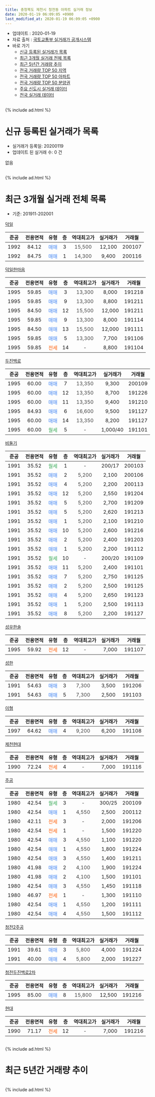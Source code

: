 ```yaml
---
title: 충청북도 제천시 청전동 아파트 실거래 정보
date: 2020-01-19 06:09:05 +0900
last_modified_at: 2020-01-19 06:09:05 +0900
---
```


* 업데이트 : 2020-01-19
* 자료 출처 : [국토교통부 실거래가 공개시스템](http://rt.molit.go.kr)
* 바로 가기
    * [신규 등록된 실거래가 목록](#신규-등록된-실거래가-목록)
    * [최근 3개월 실거래 전체 목록](#최근-3개월-실거래-전체-목록)
    * [최근 5년간 거래량 추이](#최근-5년간-거래량-추이)
    * [전국 거래량 TOP 50 지역](https://apt-info.github.io/apt-trade-info/최근-3개월-전국에서-가장-거래가-많이-발생한-지역)
    * [전국 거래량 TOP 50 아파트](https://apt-info.github.io/apt-trade-info/최근-3개월-전국에서-가장-거래가-많이-발생한-아파트)
    * [전국 거래량 TOP 50 분양권](https://apt-info.github.io/apt-trade-info/최근-3개월-전국에서-가장-거래가-많이-발생한-분양권)
    * [주요 신도시 실거래 데이터](https://apt-info.github.io/apt-trade-info/주요-신도시)
    * [전국 실거래 데이터](https://apt-info.github.io/apt-trade-info/전국)
<br>
{% include ad.html %}
<br>

# 신규 등록된 실거래가 목록
* 실거래가 등록일: 20200119
* 업데이트 된 실거래 수: 0 건

없음

<br>
{% include ad.html %}
<br>

# 최근 3개월 실거래 전체 목록
* 기준: 201911-202001


[덕일](https://search.naver.com/search.naver?query=%EC%B6%A9%EC%B2%AD%EB%B6%81%EB%8F%84+%EC%A0%9C%EC%B2%9C%EC%8B%9C+%EC%B2%AD%EC%A0%84%EB%8F%99+%EB%8D%95%EC%9D%BC)

|준공|전용면적|유형|층|역대최고가|실거래가|거래월|
|:---:|:---:|:---:|:---:|:---:|:---:|:---:|
|1992|84.12|<span style="color:#4285f3">매매</span>|3|<span style="color:#444444">15,500</span>|12,100|200107|
|1992|84.75|<span style="color:#4285f3">매매</span>|1|<span style="color:#444444">14,300</span>|9,400|200116|

[덕일한마음](https://search.naver.com/search.naver?query=%EC%B6%A9%EC%B2%AD%EB%B6%81%EB%8F%84+%EC%A0%9C%EC%B2%9C%EC%8B%9C+%EC%B2%AD%EC%A0%84%EB%8F%99+%EB%8D%95%EC%9D%BC%ED%95%9C%EB%A7%88%EC%9D%8C)

|준공|전용면적|유형|층|역대최고가|실거래가|거래월|
|:---:|:---:|:---:|:---:|:---:|:---:|:---:|
|1995|59.85|<span style="color:#4285f3">매매</span>|3|<span style="color:#444444">13,300</span>|8,000|191218|
|1995|59.85|<span style="color:#4285f3">매매</span>|9|<span style="color:#444444">13,300</span>|8,800|191211|
|1995|84.50|<span style="color:#4285f3">매매</span>|12|<span style="color:#444444">15,500</span>|12,000|191211|
|1995|59.85|<span style="color:#4285f3">매매</span>|9|<span style="color:#444444">13,300</span>|8,000|191114|
|1995|84.50|<span style="color:#4285f3">매매</span>|13|<span style="color:#444444">15,500</span>|12,000|191111|
|1995|59.85|<span style="color:#4285f3">매매</span>|5|<span style="color:#444444">13,300</span>|7,700|191106|
|1995|59.85|<span style="color:#ff5a00">전세</span>|14|<span style="color:#444444">-</span>|8,800|191104|

[두진백로](https://search.naver.com/search.naver?query=%EC%B6%A9%EC%B2%AD%EB%B6%81%EB%8F%84+%EC%A0%9C%EC%B2%9C%EC%8B%9C+%EC%B2%AD%EC%A0%84%EB%8F%99+%EB%91%90%EC%A7%84%EB%B0%B1%EB%A1%9C)

|준공|전용면적|유형|층|역대최고가|실거래가|거래월|
|:---:|:---:|:---:|:---:|:---:|:---:|:---:|
|1995|60.00|<span style="color:#4285f3">매매</span>|7|<span style="color:#444444">13,350</span>|9,300|200109|
|1995|60.00|<span style="color:#4285f3">매매</span>|12|<span style="color:#444444">13,350</span>|8,700|191226|
|1995|60.00|<span style="color:#4285f3">매매</span>|11|<span style="color:#444444">13,350</span>|9,400|191210|
|1995|84.93|<span style="color:#4285f3">매매</span>|6|<span style="color:#444444">16,600</span>|9,500|191127|
|1995|60.00|<span style="color:#4285f3">매매</span>|14|<span style="color:#444444">13,350</span>|8,200|191127|
|1995|60.00|<span style="color:#34a853">월세</span>|5|<span style="color:#444444">-</span>|1,000/40|191101|

[비둘기](https://search.naver.com/search.naver?query=%EC%B6%A9%EC%B2%AD%EB%B6%81%EB%8F%84+%EC%A0%9C%EC%B2%9C%EC%8B%9C+%EC%B2%AD%EC%A0%84%EB%8F%99+%EB%B9%84%EB%91%98%EA%B8%B0)

|준공|전용면적|유형|층|역대최고가|실거래가|거래월|
|:---:|:---:|:---:|:---:|:---:|:---:|:---:|
|1991|35.52|<span style="color:#34a853">월세</span>|1|<span style="color:#444444">-</span>|200/17|200103|
|1991|35.52|<span style="color:#4285f3">매매</span>|2|<span style="color:#444444">5,200</span>|2,100|200106|
|1991|35.52|<span style="color:#4285f3">매매</span>|4|<span style="color:#444444">5,200</span>|2,200|200113|
|1991|35.52|<span style="color:#4285f3">매매</span>|12|<span style="color:#444444">5,200</span>|2,550|191204|
|1991|35.52|<span style="color:#4285f3">매매</span>|5|<span style="color:#444444">5,200</span>|2,700|191209|
|1991|35.52|<span style="color:#4285f3">매매</span>|5|<span style="color:#444444">5,200</span>|2,620|191213|
|1991|35.52|<span style="color:#4285f3">매매</span>|1|<span style="color:#444444">5,200</span>|2,100|191210|
|1991|35.52|<span style="color:#4285f3">매매</span>|10|<span style="color:#444444">5,200</span>|2,600|191216|
|1991|35.52|<span style="color:#4285f3">매매</span>|2|<span style="color:#444444">5,200</span>|2,400|191203|
|1991|35.52|<span style="color:#4285f3">매매</span>|1|<span style="color:#444444">5,200</span>|2,200|191112|
|1991|35.52|<span style="color:#34a853">월세</span>|10|<span style="color:#444444">-</span>|200/20|191109|
|1991|35.52|<span style="color:#4285f3">매매</span>|11|<span style="color:#444444">5,200</span>|2,400|191101|
|1991|35.52|<span style="color:#4285f3">매매</span>|7|<span style="color:#444444">5,200</span>|2,750|191125|
|1991|35.52|<span style="color:#4285f3">매매</span>|2|<span style="color:#444444">5,200</span>|2,500|191125|
|1991|35.52|<span style="color:#4285f3">매매</span>|4|<span style="color:#444444">5,200</span>|2,650|191123|
|1991|35.52|<span style="color:#4285f3">매매</span>|1|<span style="color:#444444">5,200</span>|2,500|191113|
|1991|35.52|<span style="color:#4285f3">매매</span>|8|<span style="color:#444444">5,200</span>|2,200|191127|

[성우한솔](https://search.naver.com/search.naver?query=%EC%B6%A9%EC%B2%AD%EB%B6%81%EB%8F%84+%EC%A0%9C%EC%B2%9C%EC%8B%9C+%EC%B2%AD%EC%A0%84%EB%8F%99+%EC%84%B1%EC%9A%B0%ED%95%9C%EC%86%94)

|준공|전용면적|유형|층|역대최고가|실거래가|거래월|
|:---:|:---:|:---:|:---:|:---:|:---:|:---:|
|1995|59.92|<span style="color:#ff5a00">전세</span>|12|<span style="color:#444444">-</span>|7,000|191107|

[성한](https://search.naver.com/search.naver?query=%EC%B6%A9%EC%B2%AD%EB%B6%81%EB%8F%84+%EC%A0%9C%EC%B2%9C%EC%8B%9C+%EC%B2%AD%EC%A0%84%EB%8F%99+%EC%84%B1%ED%95%9C)

|준공|전용면적|유형|층|역대최고가|실거래가|거래월|
|:---:|:---:|:---:|:---:|:---:|:---:|:---:|
|1991|54.63|<span style="color:#4285f3">매매</span>|3|<span style="color:#444444">7,300</span>|3,500|191206|
|1991|54.63|<span style="color:#4285f3">매매</span>|5|<span style="color:#444444">7,300</span>|2,500|191103|

[이형](https://search.naver.com/search.naver?query=%EC%B6%A9%EC%B2%AD%EB%B6%81%EB%8F%84+%EC%A0%9C%EC%B2%9C%EC%8B%9C+%EC%B2%AD%EC%A0%84%EB%8F%99+%EC%9D%B4%ED%98%95)

|준공|전용면적|유형|층|역대최고가|실거래가|거래월|
|:---:|:---:|:---:|:---:|:---:|:---:|:---:|
|1997|64.62|<span style="color:#4285f3">매매</span>|4|<span style="color:#444444">9,200</span>|6,200|191108|

[제천현대](https://search.naver.com/search.naver?query=%EC%B6%A9%EC%B2%AD%EB%B6%81%EB%8F%84+%EC%A0%9C%EC%B2%9C%EC%8B%9C+%EC%B2%AD%EC%A0%84%EB%8F%99+%EC%A0%9C%EC%B2%9C%ED%98%84%EB%8C%80)

|준공|전용면적|유형|층|역대최고가|실거래가|거래월|
|:---:|:---:|:---:|:---:|:---:|:---:|:---:|
|1990|72.24|<span style="color:#ff5a00">전세</span>|4|<span style="color:#444444">-</span>|7,000|191116|

[주공](https://search.naver.com/search.naver?query=%EC%B6%A9%EC%B2%AD%EB%B6%81%EB%8F%84+%EC%A0%9C%EC%B2%9C%EC%8B%9C+%EC%B2%AD%EC%A0%84%EB%8F%99+%EC%A3%BC%EA%B3%B5)

|준공|전용면적|유형|층|역대최고가|실거래가|거래월|
|:---:|:---:|:---:|:---:|:---:|:---:|:---:|
|1980|42.54|<span style="color:#34a853">월세</span>|3|<span style="color:#444444">-</span>|300/25|200109|
|1980|42.54|<span style="color:#4285f3">매매</span>|1|<span style="color:#444444">4,550</span>|2,500|200112|
|1980|42.11|<span style="color:#ff5a00">전세</span>|3|<span style="color:#444444">-</span>|2,000|191206|
|1980|42.54|<span style="color:#ff5a00">전세</span>|1|<span style="color:#444444">-</span>|1,500|191220|
|1980|42.54|<span style="color:#4285f3">매매</span>|3|<span style="color:#444444">4,550</span>|1,100|191220|
|1980|42.54|<span style="color:#4285f3">매매</span>|1|<span style="color:#444444">4,550</span>|1,800|191224|
|1980|42.54|<span style="color:#4285f3">매매</span>|3|<span style="color:#444444">4,550</span>|1,400|191211|
|1980|41.98|<span style="color:#4285f3">매매</span>|2|<span style="color:#444444">4,100</span>|1,900|191224|
|1980|41.98|<span style="color:#4285f3">매매</span>|2|<span style="color:#444444">4,100</span>|1,500|191101|
|1980|42.54|<span style="color:#4285f3">매매</span>|3|<span style="color:#444444">4,550</span>|1,450|191118|
|1980|46.97|<span style="color:#ff5a00">전세</span>|1|<span style="color:#444444">-</span>|1,300|191110|
|1980|42.54|<span style="color:#4285f3">매매</span>|1|<span style="color:#444444">4,550</span>|1,200|191111|
|1980|42.54|<span style="color:#4285f3">매매</span>|4|<span style="color:#444444">4,550</span>|1,500|191112|


<script async src="//pagead2.googlesyndication.com/pagead/js/adsbygoogle.js"></script>
<!-- 기본 -->
<ins class="adsbygoogle"
     style="display:block"
     data-ad-client="ca-pub-1142216861245946"
     data-ad-slot="4805727019"
     data-ad-format="auto"
     data-full-width-responsive="true"></ins>
<script>
(adsbygoogle = window.adsbygoogle || []).push({});
</script>


[청전2주공](https://search.naver.com/search.naver?query=%EC%B6%A9%EC%B2%AD%EB%B6%81%EB%8F%84+%EC%A0%9C%EC%B2%9C%EC%8B%9C+%EC%B2%AD%EC%A0%84%EB%8F%99+%EC%B2%AD%EC%A0%842%EC%A3%BC%EA%B3%B5)

|준공|전용면적|유형|층|역대최고가|실거래가|거래월|
|:---:|:---:|:---:|:---:|:---:|:---:|:---:|
|1991|39.61|<span style="color:#4285f3">매매</span>|3|<span style="color:#444444">5,800</span>|4,000|191224|
|1991|40.00|<span style="color:#4285f3">매매</span>|4|<span style="color:#444444">5,800</span>|2,000|191227|

[청전두진백로2차](https://search.naver.com/search.naver?query=%EC%B6%A9%EC%B2%AD%EB%B6%81%EB%8F%84+%EC%A0%9C%EC%B2%9C%EC%8B%9C+%EC%B2%AD%EC%A0%84%EB%8F%99+%EC%B2%AD%EC%A0%84%EB%91%90%EC%A7%84%EB%B0%B1%EB%A1%9C2%EC%B0%A8)

|준공|전용면적|유형|층|역대최고가|실거래가|거래월|
|:---:|:---:|:---:|:---:|:---:|:---:|:---:|
|1995|85.00|<span style="color:#4285f3">매매</span>|8|<span style="color:#444444">15,800</span>|12,500|191216|

[현대](https://search.naver.com/search.naver?query=%EC%B6%A9%EC%B2%AD%EB%B6%81%EB%8F%84+%EC%A0%9C%EC%B2%9C%EC%8B%9C+%EC%B2%AD%EC%A0%84%EB%8F%99+%ED%98%84%EB%8C%80)

|준공|전용면적|유형|층|역대최고가|실거래가|거래월|
|:---:|:---:|:---:|:---:|:---:|:---:|:---:|
|1990|71.17|<span style="color:#ff5a00">전세</span>|12|<span style="color:#444444">-</span>|7,000|191216|


<br>
{% include ad.html %}
<br>

# 최근 5년간 거래량 추이


<div style="width:100%;">
    <canvas id="deal_progress" height="200"></canvas>
</div>

<script>
new Chart(document.getElementById("deal_progress"), {
    type: 'line',
    data: {
        labels: ['201501','201502','201503','201504','201505','201506','201507','201508','201509','201510','201511','201512','201601','201602','201603','201604','201605','201606','201607','201608','201609','201610','201611','201612','201701','201702','201703','201704','201705','201706','201707','201708','201709','201710','201711','201712','201801','201802','201803','201804','201805','201806','201807','201808','201809','201810','201811','201812','201901','201902','201903','201904','201905','201906','201907','201908','201909','201910','201911','201912','202001'],
        datasets: [{
            label: '매매',
            pointRadius: 1,
            data: [27, 25, 39, 33, 25, 28, 28, 28, 22, 26, 33, 20, 18, 28, 21, 24, 26, 19, 21, 23, 20, 19, 24, 10, 12, 22, 20, 13, 19, 27, 24, 21, 19, 12, 14, 15, 19, 18, 23, 20, 18, 23, 18, 12, 9, 19, 18, 13, 16, 15, 16, 22, 23, 12, 18, 14, 18, 22, 18, 19, 6],
            borderColor: "rgba(255, 201, 14, 1)",
            backgroundColor: "rgba(255, 201, 14, 0.5)",
            fill: false,
            lineTension: 0
        },{
            label: '전월세',
            pointRadius: 1,
            data: [12, 15, 9, 8, 11, 14, 9, 8, 13, 11, 3, 5, 10, 14, 9, 13, 13, 7, 9, 6, 6, 5, 7, 2, 7, 10, 10, 12, 11, 10, 12, 14, 10, 7, 11, 3, 8, 6, 14, 15, 8, 11, 6, 4, 3, 6, 5, 5, 6, 11, 6, 7, 10, 5, 5, 10, 4, 5, 6, 3, 2],
            borderColor: "rgba(0, 141, 185, 1)",
            backgroundColor: "rgba(0, 141, 185, 0.5)",
            fill: false,
            lineTension: 0
        }
        ]
    },
    options: {
        responsive: true,
        title: {
            display: false
        },
        tooltips: {
            mode: 'index',
            intersect: false
        },
        hover: {
            mode: 'nearest',
            intersect: true
        },
        scales: {
            xAxes: [{
                display: true,
                scaleLabel: {
                    display: true,
                    labelString: '년/월'
                }
            }],
            yAxes: [{
                display: true,
                ticks: {
                    suggestedMin: 0,
                },
                scaleLabel: {
                    display: true,
                    labelString: '실거래 수'
                }
            }]
        }
    }
});

</script>


<br>
{% include ad.html %}
<br>

